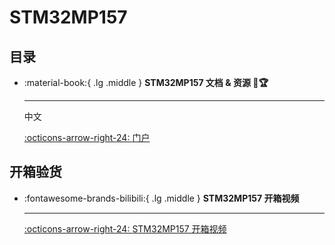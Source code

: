 # STM32MP157

## 目录

<div class="grid cards" markdown>

-   :material-book:{ .lg .middle } __STM32MP157 文档 & 资源 🎯🏆__

    ---

    中文

    [:octicons-arrow-right-24: <a href="http://www.openedv.com/docs/boards/arm-linux/zdyzmp157.html" target="_blank"> 门户 </a>](#)

</div>

## 开箱验货

<div class="grid cards" markdown>

-   :fontawesome-brands-bilibili:{ .lg .middle } __STM32MP157 开箱视频__

    ---

    [:octicons-arrow-right-24: <a href="https://www.bilibili.com/video/BV1Kr4y1u74L?p=1&vd_source=5a427660f0337fedc22d4803661d493" target="_blank"> STM32MP157 开箱视频 </a>](#)

</div>